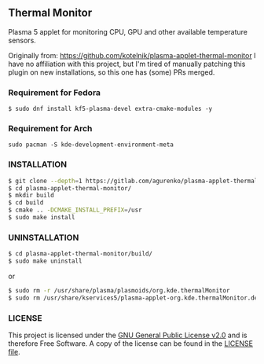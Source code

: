 Thermal Monitor
---------------
Plasma 5 applet for monitoring CPU, GPU and other available temperature sensors.

Originally from: https://github.com/kotelnik/plasma-applet-thermal-monitor
I have no affiliation with this project, but I'm tired of manually patching this plugin on new installations, so this one has (some) PRs merged.

### Requirement for Fedora

```$ sudo dnf install kf5-plasma-devel extra-cmake-modules -y```

### Requirement for Arch

```sudo pacman -S kde-development-environment-meta```

### INSTALLATION

```sh
$ git clone --depth=1 https://gitlab.com/agurenko/plasma-applet-thermal-monitor.git
$ cd plasma-applet-thermal-monitor/
$ mkdir build
$ cd build
$ cmake .. -DCMAKE_INSTALL_PREFIX=/usr
$ sudo make install
```

### UNINSTALLATION

```sh
$ cd plasma-applet-thermal-monitor/build/
$ sudo make uninstall
```
or
```sh
$ sudo rm -r /usr/share/plasma/plasmoids/org.kde.thermalMonitor
$ sudo rm /usr/share/kservices5/plasma-applet-org.kde.thermalMonitor.desktop
```
### LICENSE
This project is licensed under the [GNU General Public License v2.0](https://www.gnu.org/licenses/gpl-2.0.html) and is therefore Free Software. A copy of the license can be found in the [LICENSE file](LICENSE).
